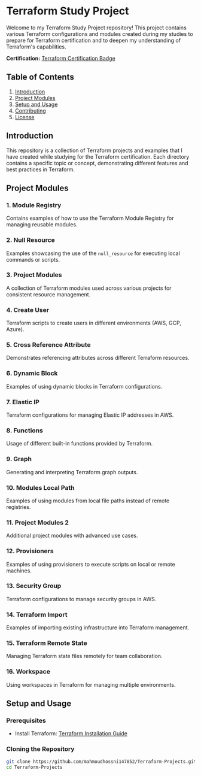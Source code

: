 # Terraform Study Project

Welcome to my Terraform Study Project repository! This project contains various Terraform configurations and modules created during my studies to prepare for Terraform certification and to deepen my understanding of Terraform's capabilities.

**Certification:** [Terraform Certification Badge](https://www.credly.com/badges/6b26d1cb-7841-47cd-ac1f-559e6c0975ce)

## Table of Contents
1. [Introduction](#introduction)
2. [Project Modules](#project-modules)
3. [Setup and Usage](#setup-and-usage)
4. [Contributing](#contributing)
5. [License](#license)

## Introduction

This repository is a collection of Terraform projects and examples that I have created while studying for the Terraform certification. Each directory contains a specific topic or concept, demonstrating different features and best practices in Terraform.

## Project Modules

### 1. Module Registry
Contains examples of how to use the Terraform Module Registry for managing reusable modules.

### 2. Null Resource
Examples showcasing the use of the `null_resource` for executing local commands or scripts.

### 3. Project Modules
A collection of Terraform modules used across various projects for consistent resource management.

### 4. Create User
Terraform scripts to create users in different environments (AWS, GCP, Azure).

### 5. Cross Reference Attribute
Demonstrates referencing attributes across different Terraform resources.

### 6. Dynamic Block
Examples of using dynamic blocks in Terraform configurations.

### 7. Elastic IP
Terraform configurations for managing Elastic IP addresses in AWS.

### 8. Functions
Usage of different built-in functions provided by Terraform.

### 9. Graph
Generating and interpreting Terraform graph outputs.

### 10. Modules Local Path
Examples of using modules from local file paths instead of remote registries.

### 11. Project Modules 2
Additional project modules with advanced use cases.

### 12. Provisioners
Examples of using provisioners to execute scripts on local or remote machines.

### 13. Security Group
Terraform configurations to manage security groups in AWS.

### 14. Terraform Import
Examples of importing existing infrastructure into Terraform management.

### 15. Terraform Remote State
Managing Terraform state files remotely for team collaboration.

### 16. Workspace
Using workspaces in Terraform for managing multiple environments.

## Setup and Usage

### Prerequisites
- Install Terraform: [Terraform Installation Guide](https://learn.hashicorp.com/tutorials/terraform/install-cli)

### Cloning the Repository
```sh
git clone https://github.com/mahmoudhossni147852/Terraform-Projects.git
cd Terraform-Projects

